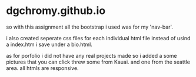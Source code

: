 # dgchromy.github.io 

so with this assignment all the bootstrap i used was for my 'nav-bar'. 

i also created seperate css files for each individual html file instead of usind a index.htm i save under a bio.html. 

as for porfolio i did not have any real projects made so i added a some pictures that you can click threw some from Kauai. and one from the seattle area. 
all htmls are responsive. 

